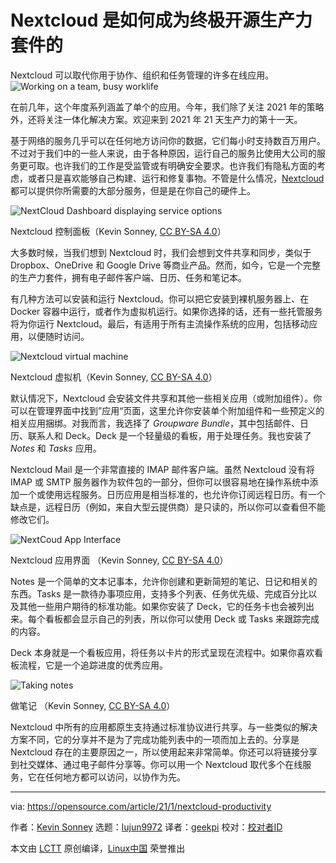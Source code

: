 [#]: collector: (lujun9972)
[#]: translator: (geekpi)
[#]: reviewer: ( )
[#]: publisher: ( )
[#]: url: ( )
[#]: subject: (How Nextcloud is the ultimate open source productivity suite)
[#]: via: (https://opensource.com/article/21/1/nextcloud-productivity)
[#]: author: (Kevin Sonney https://opensource.com/users/ksonney)

Nextcloud 是如何成为终极开源生产力套件的
======
Nextcloud 可以取代你用于协作、组织和任务管理的许多在线应用。
![Working on a team, busy worklife][1]

在前几年，这个年度系列涵盖了单个的应用。今年，我们除了关注 2021 年的策略外，还将关注一体化解决方案。欢迎来到 2021 年 21 天生产力的第十一天。

基于网络的服务几乎可以在任何地方访问你的数据，它们每小时支持数百万用户。不过对于我们中的一些人来说，由于各种原因，运行自己的服务比使用大公司的服务更可取。也许我们的工作是受监管或有明确安全要求。也许我们有隐私方面的考虑，或者只是喜欢能够自己构建、运行和修复事物。不管是什么情况，[Nextcloud][2] 都可以提供你所需要的大部分服务，但是是在你自己的硬件上。

![NextCloud Dashboard displaying service options][3]

Nextcloud 控制面板（Kevin Sonney, [CC BY-SA 4.0][4]）

大多数时候，当我们想到 Nextcloud 时，我们会想到文件共享和同步，类似于 Dropbox、OneDrive 和 Google Drive 等商业产品。然而，如今，它是一个完整的生产力套件，拥有电子邮件客户端、日历、任务和笔记本。

有几种方法可以安装和运行 Nextcloud。你可以把它安装到裸机服务器上、在 Docker 容器中运行，或者作为虚拟机运行。如果你选择的话，还有一些托管服务将为你运行 Nextcloud。最后，有适用于所有主流操作系统的应用，包括移动应用，以便随时访问。

![Nextcloud virtual machine][5]

Nextcloud 虚拟机（Kevin Sonney, [CC BY-SA 4.0][4]）

默认情况下，Nextcloud 会安装文件共享和其他一些相关应用（或附加组件）。你可以在管理界面中找到”应用“页面，这里允许你安装单个附加组件和一些预定义的相关应用捆绑。对我而言，我选择了 _Groupware Bundle_，其中包括邮件、日历、联系人和 Deck。Deck 是一个轻量级的看板，用于处理任务。我也安装了 _Notes_ 和 _Tasks_ 应用。

Nextcloud Mail 是一个非常直接的 IMAP 邮件客户端。虽然 Nextcloud 没有将 IMAP 或 SMTP 服务器作为软件包的一部分，但你可以很容易地在操作系统中添加一个或使用远程服务。日历应用是相当标准的，也允许你订阅远程日历。有一个缺点是，远程日历（例如，来自大型云提供商）是只读的，所以你可以查看但不能修改它们。

![NextCoud App Interface][6]

Nextcloud 应用界面 （Kevin Sonney, [CC BY-SA 4.0][4]）

Notes 是一个简单的文本记事本，允许你创建和更新简短的笔记、日记和相关的东西。Tasks 是一款待办事项应用，支持多个列表、任务优先级、完成百分比以及其他一些用户期待的标准功能。如果你安装了 Deck，它的任务卡也会被列出来。每个看板都会显示自己的列表，所以你可以使用 Deck 或 Tasks 来跟踪完成的内容。

Deck 本身就是一个看板应用，将任务以卡片的形式呈现在流程中。如果你喜欢看板流程，它是一个追踪进度的优秀应用。

![Taking notes][7]

做笔记 （Kevin Sonney, [CC BY-SA 4.0][4]）

Nextcloud 中所有的应用都原生支持通过标准协议进行共享。与一些类似的解决方案不同，它的分享并不是为了完成功能列表中的一项而加上去的。分享是 Nextcloud 存在的主要原因之一，所以使用起来非常简单。你还可以将链接分享到社交媒体、通过电子邮件分享等。你可以用一个 Nextcloud 取代多个在线服务，它在任何地方都可以访问，以协作为先。

--------------------------------------------------------------------------------

via: https://opensource.com/article/21/1/nextcloud-productivity

作者：[Kevin Sonney][a]
选题：[lujun9972][b]
译者：[geekpi](https://github.com/geekpi)
校对：[校对者ID](https://github.com/校对者ID)

本文由 [LCTT](https://github.com/LCTT/TranslateProject) 原创编译，[Linux中国](https://linux.cn/) 荣誉推出

[a]: https://opensource.com/users/ksonney
[b]: https://github.com/lujun9972
[1]: https://opensource.com/sites/default/files/styles/image-full-size/public/lead-images/team_dev_email_chat_video_work_wfm_desk_520.png?itok=6YtME4Hj (Working on a team, busy worklife)
[2]: https://nextcloud.com/
[3]: https://opensource.com/sites/default/files/day11-image1_0.png
[4]: https://creativecommons.org/licenses/by-sa/4.0/
[5]: https://opensource.com/sites/default/files/pictures/nextcloud-vm.png (Nextcloud virtual machine)
[6]: https://opensource.com/sites/default/files/pictures/nextcloud-app-interface.png (NextCoud App Interface)
[7]: https://opensource.com/sites/default/files/day11-image3.png (Taking notes in Nextcloud)

